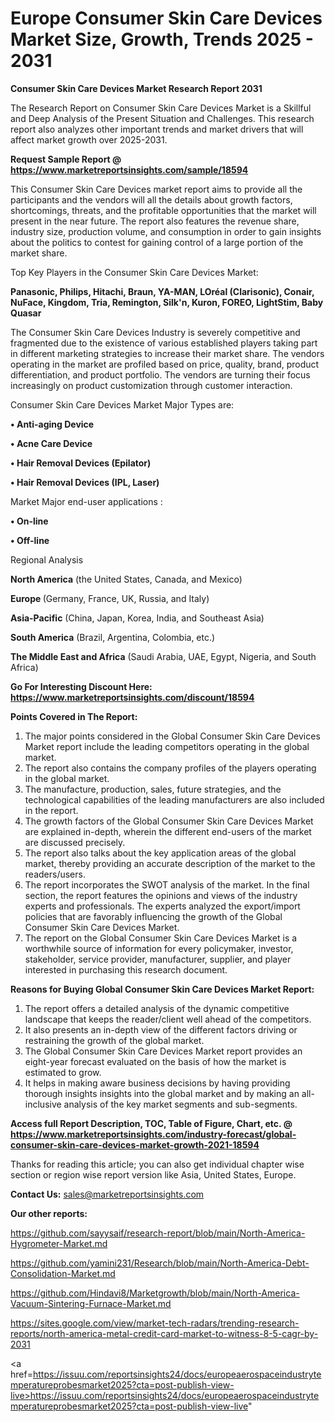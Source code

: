 # Europe Consumer Skin Care Devices Market Size, Growth, Trends 2025 - 2031

<strong>Consumer Skin Care Devices Market Research Report 2031</strong>

The Research Report on Consumer Skin Care Devices Market is a Skillful and Deep Analysis of the Present Situation and Challenges. This research report also analyzes other important trends and market drivers that will affect market growth over 2025-2031.

<strong>Request Sample Report @ <a href=https://www.marketreportsinsights.com/sample/18594>https://www.marketreportsinsights.com/sample/18594</a></strong>

This Consumer Skin Care Devices market report aims to provide all the participants and the vendors will all the details about growth factors, shortcomings, threats, and the profitable opportunities that the market will present in the near future. The report also features the revenue share, industry size, production volume, and consumption in order to gain insights about the politics to contest for gaining control of a large portion of the market share.

Top Key Players in the Consumer Skin Care Devices Market:

<strong>Panasonic, Philips, Hitachi, Braun, YA-MAN, LOréal (Clarisonic), Conair, NuFace, Kingdom, Tria, Remington, Silk'n, Kuron, FOREO, LightStim, Baby Quasar</strong>

The Consumer Skin Care Devices Industry is severely competitive and fragmented due to the existence of various established players taking part in different marketing strategies to increase their market share. The vendors operating in the market are profiled based on price, quality, brand, product differentiation, and product portfolio. The vendors are turning their focus increasingly on product customization through customer interaction.

Consumer Skin Care Devices Market Major Types are:

<strong>• Anti-aging Device

• Acne Care Device

• Hair Removal Devices (Epilator)

• Hair Removal Devices (IPL, Laser)</strong>

Market Major end-user applications :

<strong>• On-line

• Off-line</strong>

Regional Analysis

</u><strong><b>North America</b></strong> (the United States, Canada, and Mexico)

<strong><b>Europe </b></strong>(Germany, France, UK, Russia, and Italy)

<strong><b>Asia-Pacific</b></strong> (China, Japan, Korea, India, and Southeast Asia)

<strong><b>South America</b></strong> (Brazil, Argentina, Colombia, etc.)

<strong><b>The Middle East and Africa</b></strong> (Saudi Arabia, UAE, Egypt, Nigeria, and South Africa)

<strong>Go For Interesting Discount Here: <a href=https://www.marketreportsinsights.com/discount/18594>https://www.marketreportsinsights.com/discount/18594</a></strong>

<strong>Points Covered in The Report:</strong>
<ol>
  <li>The major points considered in the Global Consumer Skin Care Devices Market report include the leading competitors operating in the global market.</li>
  <li>The report also contains the company profiles of the players operating in the global market.</li>
  <li>The manufacture, production, sales, future strategies, and the technological capabilities of the leading manufacturers are also included in the report.</li>
  <li>The growth factors of the Global Consumer Skin Care Devices Market are explained in-depth, wherein the different end-users of the market are discussed precisely.</li>
  <li>The report also talks about the key application areas of the global market, thereby providing an accurate description of the market to the readers/users.</li>
  <li>The report incorporates the SWOT analysis of the market. In the final section, the report features the opinions and views of the industry experts and professionals. The experts analyzed the export/import policies that are favorably influencing the growth of the Global Consumer Skin Care Devices Market.</li>
  <li>The report on the Global Consumer Skin Care Devices Market is a worthwhile source of information for every policymaker, investor, stakeholder, service provider, manufacturer, supplier, and player interested in purchasing this research document.</li>
</ol>
<strong>Reasons for Buying Global Consumer Skin Care Devices Market Report:</strong>

<ol>
  <li>The report offers a detailed analysis of the dynamic competitive landscape that keeps the reader/client well ahead of the competitors.</li>
  <li>It also presents an in-depth view of the different factors driving or restraining the growth of the global market.</li>
  <li>The Global Consumer Skin Care Devices Market report provides an eight-year forecast evaluated on the basis of how the market is estimated to grow.</li>
  <li>It helps in making aware business decisions by having providing thorough insights insights into the global market and by making an all-inclusive analysis of the key market segments and sub-segments.</li>
</ol>
<strong>Access full Report Description, TOC, Table of Figure, Chart, etc. @ <a href=https://www.marketreportsinsights.com/industry-forecast/global-consumer-skin-care-devices-market-growth-2021-18594>https://www.marketreportsinsights.com/industry-forecast/global-consumer-skin-care-devices-market-growth-2021-18594</a></strong>


Thanks for reading this article; you can also get individual chapter wise section or region wise report version like Asia, United States, Europe.

<strong>Contact Us:</strong>
sales@marketreportsinsights.com

<strong>Our other reports:</strong>

<a href=https://github.com/sayysaif/research-report/blob/main/North-America-Hygrometer-Market.md>https://github.com/sayysaif/research-report/blob/main/North-America-Hygrometer-Market.md</a>

<a href=https://github.com/yamini231/Research/blob/main/North-America-Debt-Consolidation-Market.md>https://github.com/yamini231/Research/blob/main/North-America-Debt-Consolidation-Market.md</a>

<a href=https://github.com/Hindavi8/Marketgrowth/blob/main/North-America-Vacuum-Sintering-Furnace-Market.md>https://github.com/Hindavi8/Marketgrowth/blob/main/North-America-Vacuum-Sintering-Furnace-Market.md</a>

<a href=https://sites.google.com/view/market-tech-radars/trending-research-reports/north-america-metal-credit-card-market-to-witness-8-5-cagr-by-2031>https://sites.google.com/view/market-tech-radars/trending-research-reports/north-america-metal-credit-card-market-to-witness-8-5-cagr-by-2031</a>

<a href=https://issuu.com/reportsinsights24/docs/europeaerospaceindustrytemperatureprobesmarket2025?cta=post-publish-view-live>https://issuu.com/reportsinsights24/docs/europeaerospaceindustrytemperatureprobesmarket2025?cta=post-publish-view-live</a>"
